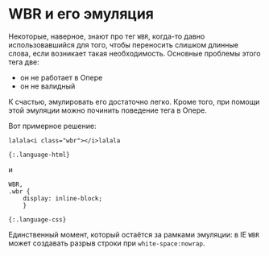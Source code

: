 # WBR и его эмуляция

Некоторые, наверное, знают про тег `WBR`, когда-то давно использовавшийся для того, чтобы переносить слишком длинные слова, если возникает такая необходимость. Основные проблемы этого тега две:

- он не работает в Опере
- он не валидный

К счастью, эмулировать его достаточно легко. Кроме того, при помощи этой эмуляции можно починить поведение тега в Опере.

Вот примерное решение:

    lalala<i class="wbr"></i>lalala

    {:.language-html}

и

    WBR,
    .wbr {
        display: inline-block;
        }

    {:.language-css}

Единственный момент, который остаётся за рамками эмуляции: в IE `WBR` может создавать разрыв строки при `white-space:nowrap`.

